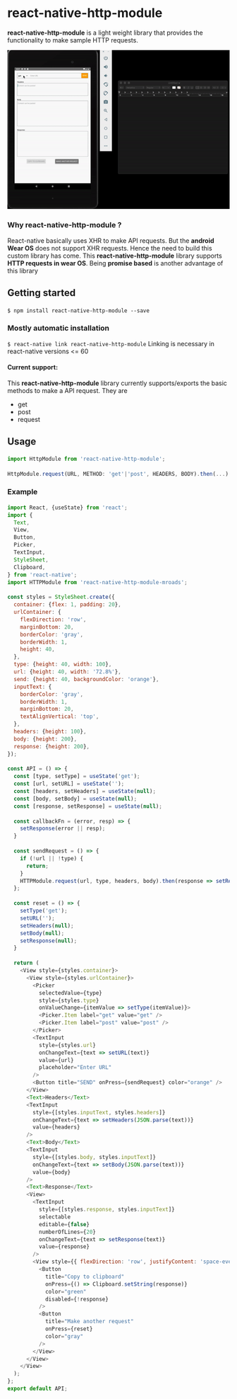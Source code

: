 # react-native-http-module
**react-native-http-module** is a light weight library that provides the functionality to make sample HTTP requests.

![](http-module.gif)

### Why react-native-http-module ?
React-native basically uses XHR to make API requests. But the **android Wear OS** does not support XHR requests. Hence the need to build this custom library has come. 
This **react-native-http-module** library supports **HTTP requests in wear OS**. 
Being **promise based** is another advantage of this library

## Getting started
`$ npm install react-native-http-module --save`

### Mostly automatic installation
`$ react-native link react-native-http-module`
Linking is necessary in react-native versions <= 60

#### Current support:
This **react-native-http-module** library currently supports/exports the basic methods to make a API request. They are 
- get
- post
- request

## Usage
```javascript
import HttpModule from 'react-native-http-module';

HttpModule.request(URL, METHOD: 'get'|'post', HEADERS, BODY).then(...).catch(...);
```

### Example
```javascript
import React, {useState} from 'react';
import {
  Text,
  View,
  Button,
  Picker,
  TextInput,
  StyleSheet,
  Clipboard,
} from 'react-native';
import HTTPModule from 'react-native-http-module-mroads';

const styles = StyleSheet.create({
  container: {flex: 1, padding: 20},
  urlContainer: {
    flexDirection: 'row',
    marginBottom: 20,
    borderColor: 'gray',
    borderWidth: 1,
    height: 40,
  },
  type: {height: 40, width: 100},
  url: {height: 40, width: '72.8%'},
  send: {height: 40, backgroundColor: 'orange'},
  inputText: {
    borderColor: 'gray',
    borderWidth: 1,
    marginBottom: 20,
    textAlignVertical: 'top',
  },
  headers: {height: 100},
  body: {height: 200},
  response: {height: 200},
});

const API = () => {
  const [type, setType] = useState('get');
  const [url, setURL] = useState('');
  const [headers, setHeaders] = useState(null);
  const [body, setBody] = useState(null);
  const [response, setResponse] = useState(null);

  const callbackFn = (error, resp) => {
    setResponse(error || resp);
  }

  const sendRequest = () => {
    if (!url || !type) {
      return;
    }
    HTTPModule.request(url, type, headers, body).then(response => setResponse(response)).catch(error => setResponse(error));
  };

  const reset = () => {
    setType('get');
    setURL('');
    setHeaders(null);
    setBody(null);
    setResponse(null);
  }

  return (
    <View style={styles.container}>
      <View style={styles.urlContainer}>
        <Picker
          selectedValue={type}
          style={styles.type}
          onValueChange={itemValue => setType(itemValue)}>
          <Picker.Item label="get" value="get" />
          <Picker.Item label="post" value="post" />
        </Picker>
        <TextInput
          style={styles.url}
          onChangeText={text => setURL(text)}
          value={url}
          placeholder="Enter URL"
        />
        <Button title="SEND" onPress={sendRequest} color="orange" />
      </View>
      <Text>Headers</Text>
      <TextInput
        style={[styles.inputText, styles.headers]}
        onChangeText={text => setHeaders(JSON.parse(text))}
        value={headers}
      />
      <Text>Body</Text>
      <TextInput
        style={[styles.body, styles.inputText]}
        onChangeText={text => setBody(JSON.parse(text))}
        value={body}
      />
      <Text>Response</Text>
      <View>
        <TextInput
          style={[styles.response, styles.inputText]}
          selectable
          editable={false}
          numberOfLines={20}
          onChangeText={text => setResponse(text)}
          value={response}
        />
        <View style={{ flexDirection: 'row', justifyContent: 'space-evenly' }}>
          <Button
            title="Copy to clipboard"
            onPress={() => Clipboard.setString(response)}
            color="green"
            disabled={!response}
          />
          <Button
            title="Make another request"
            onPress={reset}
            color="gray"
          />
        </View>
      </View>
    </View>
  );
};
export default API;
```